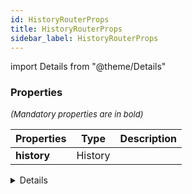 ```yaml
---
id: HistoryRouterProps
title: HistoryRouterProps
sidebar_label: HistoryRouterProps
---
```


import Details from "@theme/Details"




### Properties

<font size="2"><i>(Mandatory properties are in bold)</i></font>

| Properties | Type | Description |
| --------- | ---- | ----------- |
| **history** | History |  |


<Details summary={<summary><b>Additional properties for advanced use cases</b></summary>}><div>

| Properties | Type | Description |
| --------- | ---- | ----------- |
| basename | string |  |
| children | ReactNode |  |
| future | FutureConfig |  |


</div></Details>